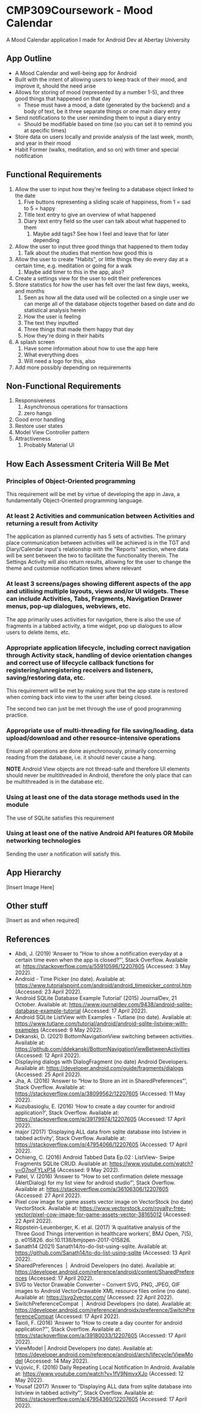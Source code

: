 # CMP309Coursework - Mood Calendar

A Mood Calendar application I made for Android Dev at Abertay University

## App Outline

- A Mood Calendar and well-being app for Android
- Built with the intent of allowing users to keep track of their mood, and improve it, should the need arise
- Allows for storing of mood (represented by a number 1-5), and three good things that happened on that day
  - These must have a mood, a date (generated by the backend) and a body of text, be it three separate things or one main diary entry
- Send notifications to the user reminding them to input a diary entry
  - Should be modifiable based on time (so you can set it to remind you at specific times)
- Store data on users locally and provide analysis of the last week, month, and year in their mood
- Habit Former (walks, meditation, and so on) with timer and special notification

## Functional Requirements

1. Allow the user to input how they're feeling to a database object linked to the date
   1. Five buttons representing a sliding scale of happiness, from 1 = sad to 5 = happy
   2. Title text entry to give an overview of what happened
   3. Diary text entry field so the user can talk about what happened to them
      1. Maybe add tags? See how I feel and leave that for later depending
2. Allow the user to input three good things that happened to them today
   1. Talk about the studies that mention how good this is
3. Allow the user to create "Habits", or little things they do every day at a certain time, e.g. meditation or going for a walk
   1. Maybe add timer to this in the app, also?
4. Create a settings view for the user to edit their preferences
5. Store statistics for how the user has felt over the last few days, weeks, and months
   1. Seen as how all the data used will be collected on a single user we can merge all of the database objects together based on date and do statistical analysis herein
   2. How the user is feeling
   3. The text they inputted
   4. Three things that made them happy that day
   5. How they're doing in their habits
6. A splash screen
   1. Have some information about how to use the app here
   2. What everything does
   3. Will need a logo for this, also
7. Add more possibly depending on requirements

## Non-Functional Requirements

1. Responsiveness
   1. Asynchronous operations for transactions
   2. zero hangs
2. Good error handling
3. Restore user states
4. Model View Controller pattern
5. Attractiveness
   1. Probably Material UI

## How Each Assessment Criteria Will Be Met

### Principles of Object-Oriented programming

This requirement will be met by virtue of developing the app in Java, a fundamentally Object-Oriented programming language. 

### At least 2 Activities and communication between Activities and returning a result from Activity

The application as planned currently has 5 sets of activities. The primary place communication between activities will be achieved is in the TGT and Diary/Calendar input's relationship with the "Reports" section, where data will be sent between the two to facilitate the functionality therein. The Settings Activity will also return results, allowing for the user to change the theme and customise notification times where relevant

###  At least 3 screens/pages showing different aspects of the app and utilising multiple layouts, views and/or UI widgets. These can include Activities, Tabs, Fragments, Navigation Drawer menus, pop-up dialogues, webviews, etc.

The app primarily uses activities for navigation, there is also the use of fragments in a tabbed activity, a time widget, pop up dialogues to allow users to delete items, etc.

### Appropriate application lifecycle, including correct navigation through Activity stack, handling of device orientation changes and correct use of lifecycle callback functions for registering/unregistering receivers and listeners, saving/restoring data, etc.

This requirement will be met by making sure that the app state is restored when coming back into view to the user after being closed.

The second two can just be met through the use of good programming practice.

### Appropriate use of multi-threading for file saving/loading, data upload/download and other resource-intensive operations

Ensure all operations are done asynchronously, primarily concerning reading from the database, i.e. it should never cause a hang. 

**NOTE** Android View objects are not thread-safe and therefore UI elements should never be multithreaded in Android, therefore the only place that can be multithreaded is in the database etc.

### Using at least one of the data storage methods used in the module

The use of SQLite satisfies this requirement

### Using at least one of the native Android API features OR Mobile networking technologies

Sending the user a notification will satisfy this.

## App Hierarchy

\[Insert Image Here\]

## Other stuff

\[Insert as and when required\]

## References

- Abdi, J. (2019) ‘Answer to “How to show a notification everyday at a certain time even when the app is closed?”’, Stack Overflow. Available at: https://stackoverflow.com/a/55910596/12207605 (Accessed: 3 May 2022).
- Android - Time Picker (no date). Available at: https://www.tutorialspoint.com/android/android_timepicker_control.htm (Accessed: 23 April 2022).
- ‘Android SQLite Database Example Tutorial’ (2015) JournalDev, 21 October. Available at: https://www.journaldev.com/9438/android-sqlite-database-example-tutorial (Accessed: 17 April 2022).
- Android SQLite ListView with Examples - Tutlane (no date). Available at: https://www.tutlane.com/tutorial/android/android-sqlite-listview-with-examples (Accessed: 9 May 2022).
- Dekanski, D. (2021) BottomNavigationView switching between activities. Available at: https://github.com/ddekanski/BottomNavigationViewBetweenActivities (Accessed: 12 April 2022).
- Displaying dialogs with DialogFragment (no date) Android Developers. Available at: https://developer.android.com/guide/fragments/dialogs (Accessed: 25 April 2022).
- Jha, A. (2016) ‘Answer to “How to Store an int in SharedPreferences”’, Stack Overflow. Available at: https://stackoverflow.com/a/38099562/12207605 (Accessed: 11 May 2022).
- Kuzubasioglu, E. (2016) ‘How to create a day counter for android application?’, Stack Overflow. Available at: https://stackoverflow.com/q/39179974/12207605 (Accessed: 17 April 2022).
- major (2017) ‘Displaying ALL data from sqlite database into listview in tabbed activity’, Stack Overflow. Available at: https://stackoverflow.com/q/47954066/12207605 (Accessed: 17 April 2022).
- Ochieng, C. (2016) Android Tabbed Data Ep.02 : ListView- Swipe Fragments SQLite CRUD. Available at: https://www.youtube.com/watch?v=O7noFYLxP14 (Accessed: 9 May 2022).
- Patel, V. (2016) ‘Answer to “How to set confirmation delete message (AlertDialog) for my list view for android studio”’, Stack Overflow. Available at: https://stackoverflow.com/a/36106306/12207605 (Accessed: 27 April 2022).
- Pixel cow image for game assets vector image on VectorStock (no date) VectorStock. Available at: https://www.vectorstock.com/royalty-free-vector/pixel-cow-image-for-game-assets-vector-38165012 (Accessed: 22 April 2022).
- Rippstein-Leuenberger, K. et al. (2017) ‘A qualitative analysis of the Three Good Things intervention in healthcare workers’, BMJ Open, 7(5), p. e015826. doi:10.1136/bmjopen-2017-015826.
- Sanath14 (2021) Sanath14/to-do-list-using-sqlite. Available at: https://github.com/Sanath14/to-do-list-using-sqlite (Accessed: 13 April 2022).
- SharedPreferences  |  Android Developers (no date). Available at: https://developer.android.com/reference/android/content/SharedPreferences (Accessed: 17 April 2022).
- SVG to Vector Drawable Converter – Convert SVG, PNG, JPEG, GIF images to Android VectorDrawable XML resource files online (no date). Available at: https://svg2vector.com/ (Accessed: 22 April 2022).
- SwitchPreferenceCompat  |  Android Developers (no date). Available at: https://developer.android.com/reference/androidx/preference/SwitchPreferenceCompat (Accessed: 17 April 2022).
- Taioli, F. (2016) ‘Answer to “How to create a day counter for android application?”’, Stack Overflow. Available at: https://stackoverflow.com/a/39180033/12207605 (Accessed: 17 April 2022).
- ViewModel | Android Developers (no date). Available at: https://developer.android.com/reference/android/arch/lifecycle/ViewModel (Accessed: 14 May 2022).
- Vujovic, F. (2016) Daily Repeating Local Notification In Android. Available at: https://www.youtube.com/watch?v=1fV9NmvxXJo (Accessed: 12 May 2022).
- Yousaf (2017) ‘Answer to “Displaying ALL data from sqlite database into listview in tabbed activity”’, Stack Overflow. Available at: https://stackoverflow.com/a/47954360/12207605 (Accessed: 17 April 2022).
